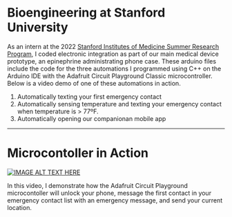 # Bioengineering at Stanford University
As an intern at the 2022 [Stanford Institutes of Medicine Summer Research Program](https://simr.stanford.edu/), I coded electronic integration as part of our main medical device prototype, an epinephrine administrating phone case. These arduino files include the code for the three automations I programmed using C++ on the Arduino IDE with the Adafruit Circuit Playground Classic microcontroller. Below is a video demo of one of these automations in action.  

1. Automatically texting your first emergency contact
2. Automatically sensing temperature and texting your emergency contact when temperature is > 77ºF.
3. Automatically opening our companionan mobile app

** **

# Microcontoller in Action

[![IMAGE ALT TEXT HERE](https://img.youtube.com/vi/C3P7Ko32dtA/0.jpg)](https://www.youtube.com/watch?v=C3P7Ko32dtA)

In this video, I demonstrate how the Adafruit Circuit Playground microcontoller will unlock your phone, message the first contact in your emergency contact list with an emergency message, and send your current location.
